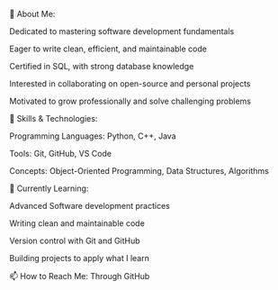 🚀 About Me:

Dedicated to mastering software development fundamentals

Eager to write clean, efficient, and maintainable code

Certified in SQL, with strong database knowledge

Interested in collaborating on open-source and personal projects

Motivated to grow professionally and solve challenging problems


🔧 Skills & Technologies:

Programming Languages: Python, C++, Java

Tools: Git, GitHub, VS Code

Concepts: Object-Oriented Programming, Data Structures, Algorithms


🌱 Currently Learning:

Advanced Software development practices

Writing clean and maintainable code

Version control with Git and GitHub

Building projects to apply what I learn


📫 How to Reach Me:
Through GitHub
